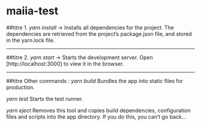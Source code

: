 # maiia-test

##titre 1.
_yarn install_
-> Installs all dependencies for the project.
The dependencies are retrieved from the project’s package.json file, and stored in the yarn.lock file.

---

##titre 2.
_yarn start_
-> Starts the development server.
Open [http://localhost:3000] to view it in the browser.

---

##titre Other commands :
_yarn build_
Bundles the app into static files for production.

_yarn test_
Starts the test runner.

_yarn eject_
Removes this tool and copies build dependencies, configuration files and scripts into the app directory.
If you do this, you can’t go back...
